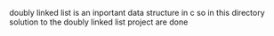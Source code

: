 doubly linked list is an inportant data structure in c so in this directory solution to the doubly linked list project are done
